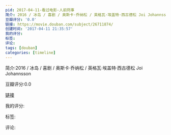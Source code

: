 ```yaml
---
pid: 2017-04-11-看过电影-人前冏事
简介: 2016 / 冰岛 / 喜剧 / 奥斯卡·乔纳松 / 英格瓦·埃盖特·西古德松 Joi Johannsson
豆瓣评分: '0.0'
链接: https://movie.douban.com/subject/26711874/
创建时间: '2017-04-11 21:35:57'
我的评分:
标签:
评论:
tags: [douban]
categories: [timeline]
---
```

简介:2016 / 冰岛 / 喜剧 / 奥斯卡·乔纳松 / 英格瓦·埃盖特·西古德松 Joi Johannsson

豆瓣评分:0.0

[链接](https://movie.douban.com/subject/26711874/)

我的评分:

标签:

评论:

